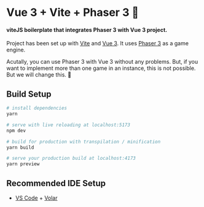 # Vue 3 + Vite + Phaser 3 :partying_face:

#### viteJS boilerplate that integrates Phaser 3 with Vue 3 project.

Project has been set up with [Vite](https://vitejs.dev/) and [Vue 3](https://v3.vuejs.org/). It uses [Phaser 3](https://phaser.io/phaser3) as a game engine.

Acutally, you can use Phaser 3 with Vue 3 without any problems. But, if you want to implement more than one game in an instance, this is not possible. But we will change this. :disguised_face:

## Build Setup

``` bash
# install dependencies
yarn

# serve with live reloading at localhost:5173
npm dev

# build for production with transpilation / minification
yarn build

# serve your production build at localhost:4173
yarn preview
```

## Recommended IDE Setup

- [VS Code](https://code.visualstudio.com/) + [Volar](https://marketplace.visualstudio.com/items?itemName=Vue.volar)
